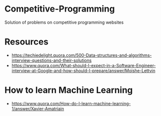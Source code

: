 # Competitive-Programming
Solution of problems on competitive programming websites

# Resources
- https://techiedelight.quora.com/500-Data-structures-and-algorithms-interview-questions-and-their-solutions
- https://www.quora.com/What-should-I-expect-in-a-Software-Engineer-interview-at-Google-and-how-should-I-prepare/answer/Moishe-Lettvin

# How to learn Machine Learning
- https://www.quora.com/How-do-I-learn-machine-learning-1/answer/Xavier-Amatriain
